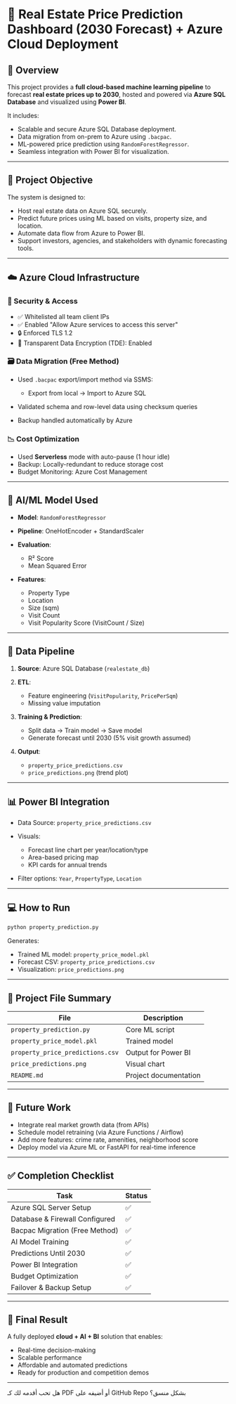 
# 🏡 Real Estate Price Prediction Dashboard (2030 Forecast) + Azure Cloud Deployment

## 📌 Overview

This project provides a **full cloud-based machine learning pipeline** to forecast **real estate prices up to 2030**, hosted and powered via **Azure SQL Database** and visualized using **Power BI**.

It includes:

* Scalable and secure Azure SQL Database deployment.
* Data migration from on-prem to Azure using `.bacpac`.
* ML-powered price prediction using `RandomForestRegressor`.
* Seamless integration with Power BI for visualization.

---

## 🎯 Project Objective

The system is designed to:

* Host real estate data on Azure SQL securely.
* Predict future prices using ML based on visits, property size, and location.
* Automate data flow from Azure to Power BI.
* Support investors, agencies, and stakeholders with dynamic forecasting tools.

---

## ☁️ Azure Cloud Infrastructure



### 🔐 Security & Access

* ✅ Whitelisted all team client IPs
* ✅ Enabled "Allow Azure services to access this server"
* 🔒 Enforced TLS 1.2
* 🔐 Transparent Data Encryption (TDE): Enabled

### 🗃️ Data Migration (Free Method)

* Used `.bacpac` export/import method via SSMS:

  * Export from local → Import to Azure SQL
* Validated schema and row-level data using checksum queries
* Backup handled automatically by Azure

### 📉 Cost Optimization

* Used **Serverless** mode with auto-pause (1 hour idle)
* Backup: Locally-redundant to reduce storage cost
* Budget Monitoring: Azure Cost Management

---

## 🧠 AI/ML Model Used

* **Model**: `RandomForestRegressor`
* **Pipeline**: OneHotEncoder + StandardScaler
* **Evaluation**:

  * R² Score
  * Mean Squared Error
* **Features**:

  * Property Type
  * Location
  * Size (sqm)
  * Visit Count
  * Visit Popularity Score (VisitCount / Size)

---

## 🔄 Data Pipeline

1. **Source**: Azure SQL Database (`realestate_db`)
2. **ETL**:

   * Feature engineering (`VisitPopularity`, `PricePerSqm`)
   * Missing value imputation
3. **Training & Prediction**:

   * Split data → Train model → Save model
   * Generate forecast until 2030 (5% visit growth assumed)
4. **Output**:

   * `property_price_predictions.csv`
   * `price_predictions.png` (trend plot)

---

## 📊 Power BI Integration

* Data Source: `property_price_predictions.csv`
* Visuals:

  * Forecast line chart per year/location/type
  * Area-based pricing map
  * KPI cards for annual trends
* Filter options: `Year`, `PropertyType`, `Location`

---

## 💻 How to Run

```bash
python property_prediction.py
```

Generates:

* Trained ML model: `property_price_model.pkl`
* Forecast CSV: `property_price_predictions.csv`
* Visualization: `price_predictions.png`

---

## 📁 Project File Summary

| File                             | Description           |
| -------------------------------- | --------------------- |
| `property_prediction.py`         | Core ML script        |
| `property_price_model.pkl`       | Trained model         |
| `property_price_predictions.csv` | Output for Power BI   |
| `price_predictions.png`          | Visual chart          |
| `README.md`                      | Project documentation |

---

## 🔮 Future Work

* Integrate real market growth data (from APIs)
* Schedule model retraining (via Azure Functions / Airflow)
* Add more features: crime rate, amenities, neighborhood score
* Deploy model via Azure ML or FastAPI for real-time inference

---

## ✅ Completion Checklist

| Task                           | Status |
| ------------------------------ | ------ |
| Azure SQL Server Setup         | ✅      |
| Database & Firewall Configured | ✅      |
| Bacpac Migration (Free Method) | ✅      |
| AI Model Training              | ✅      |
| Predictions Until 2030         | ✅      |
| Power BI Integration           | ✅      |
| Budget Optimization            | ✅      |
| Failover & Backup Setup        | ✅      |

---

## 🏁 Final Result

A fully deployed **cloud + AI + BI** solution that enables:

* Real-time decision-making
* Scalable performance
* Affordable and automated predictions
* Ready for production and competition demos

---

هل تحب أقدمه لك كـ PDF أو أضيفه على GitHub Repo بشكل منسق؟
